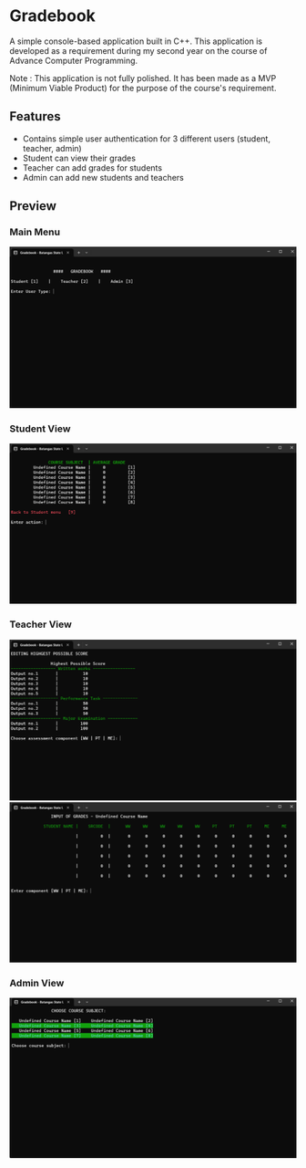 # Gradebook
A simple console-based application built in C++. This application is developed as a requirement during my second year on the course of Advance Computer Programming. 

Note : This application is not fully polished. It has been made as a MVP (Minimum Viable Product) for the purpose of the course's requirement.

## Features
- Contains simple user authentication for 3 different users (student, teacher, admin)
- Student can view their grades 
- Teacher can add grades for students
- Admin can add new students and teachers

## Preview

### Main Menu
![](docs/mainmenu.png)
### Student View 
![](docs/studentView.png)
### Teacher View
![](docs/teacherView.png)
![](docs/teacherView2.png)
### Admin View
![](docs/adminView.png)

